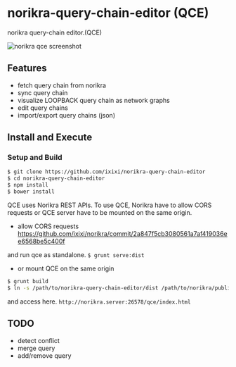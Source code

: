 norikra-query-chain-editor (QCE)
==========================

norikra query-chain editor.(QCE)

![norikra qce screenshot](https://gist.githubusercontent.com/ixixi/aa8a47ba6252230fccd2/raw/9b2c58ac6b7cf8f967a9e1ed2d3f8ab6f8a76d88/screenshot.jpg)

## Features

* fetch query chain from norikra
* sync query chain
* visualize LOOPBACK query chain as network graphs
* edit query chains
* import/export query chains (json)

## Install and Execute

### Setup and Build

```bash
$ git clone https://github.com/ixixi/norikra-query-chain-editor
$ cd norikra-query-chain-editor
$ npm install
$ bower install
```

QCE uses Norikra REST APIs. To use QCE, Norikra have to allow CORS requests or QCE server have to be mounted on the same origin.

* allow CORS requests
https://github.com/ixixi/norikra/commit/2a847f5cb3080561a7af419036ee6568be5c400f

and run qce as standalone. `$ grunt serve:dist`

* or mount QCE on the same origin

```bash
$ grunt build
$ ln -s /path/to/norikra-query-chain-editor/dist /path/to/norikra/public/qce
```

and access here.
`http://norikra.server:26578/qce/index.html`

## TODO

* detect conflict
* merge query
* add/remove query
